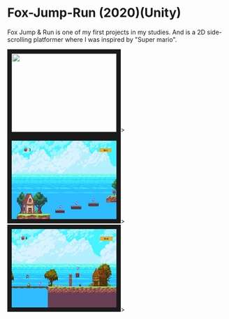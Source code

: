 # Fox-Jump-Run (2020)(Unity)

Fox Jump & Run is one of my first projects in my studies. And is a 2D side-scrolling platformer where I was inspired by "Super mario".

<img src="https://github.com/KazrailDxD/Fox-Jump-Run/blob/main/Haupmen%C3%BC%20Fox%20%26%20Run.jpg" width="240" height="180" border="10" />>
<img src="https://github.com/KazrailDxD/Fox-Jump-Run/blob/main/Fox%20Jump%20%26%20Run1.jpg" width="240" height="180" border="10" />>
<img src="https://github.com/KazrailDxD/Fox-Jump-Run/blob/main/Fox%20Jump%20%26%20Run%202.jpg" width="240" height="180" border="10" />>
